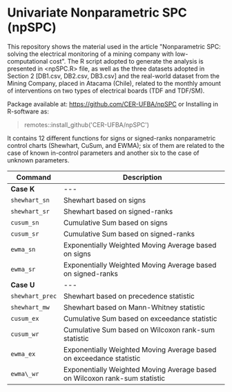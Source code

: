 # Univariate Nonparametric SPC (npSPC)

This repository shows the material used in the article "Nonparametric SPC: solving the electrical monitoring of a mining company with low-computational cost". The R script adopted to generate the analysis is presented in <npSPC.R> file, as well as the three datasets adopted in Section 2 \[DB1.csv, DB2.csv, DB3.csv\] and the real-world dataset from the Mining Company, placed in Atacama (Chile), related to the monthly amount of interventions on two types of electrical boards (TDF and TDF/SM).

Package available at: https://github.com/CER-UFBA/npSPC or Installing in R-software as:
> remotes::install_github('CER-UFBA/npSPC')

It contains 12 different functions for signs or signed-ranks nonparametric control charts (Shewhart, CuSum, and EWMA); six of them are related to the case of known in-control parameters and another six to the case of unknown parameters.

| Command | Description |
| --- | --- |
| **Case K** | --- |
| `shewhart_sn` | Shewhart based on signs                                    
| `shewhart_sr` | Shewhart based on signed-ranks |
| `cusum_sn` | Cumulative Sum based on signs |
| `cusum_sr` | Cumulative Sum based on signed-ranks |
| `ewma_sn` | Exponentially Weighted Moving Average based on signs |
| `ewma_sr` | Exponentially Weighted Moving Average based on signed-ranks |
| **Case U** | --- |
| `shewhart_prec` | Shewhart based on precedence statistic |
| `shewhart_mw` | Shewhart based on Mann-Whitney statistic |
| `cusum_ex` | Cumulative Sum based on exceedance statistic |
| `cusum_wr` | Cumulative Sum based on Wilcoxon rank-sum statistic |
| `ewma_ex` | Exponentially Weighted Moving Average based on exceedance statistic |
| `ewma\_wr` | Exponentially Weighted Moving Average based on Wilcoxon rank-sum statistic |
